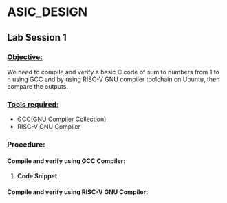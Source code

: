 # ASIC_DESIGN
<h2>Lab Session 1</h2>
<h3><u>Objective:</u></h3>
We need to compile and verify a basic C code of sum to numbers from 1 to n using GCC and by using RISC-V GNU compiler toolchain on Ubuntu, then compare the outputs.
<h3><u>Tools required:</u></h3>
<ul>
  <li>GCC(GNU Compiler Collection)</li>
  <li>RISC-V GNU Compiler</li>
</ul>
<h3>Procedure:</h3>
<h4>Compile and verify using GCC Compiler:</h4>
<ol>
  <li><b>Code Snippet</b></li>
  
</ol>
<h4>Compile and verify using RISC-V GNU Compiler:</h4>
